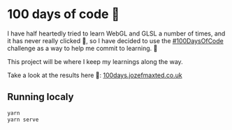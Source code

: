 # 100 days of code 🤖

I have half heartedly tried to learn WebGL and GLSL a number of times, and it has never really clicked 🤯, so I have decided to use the [#100DaysOfCode](http://www.100daysofcode.com/) challenge as a way to help me commit to learning. 😬

This project will be where I keep my learnings along the way. 

Take a look at the results here 🧐: [100days.jozefmaxted.co.uk](https://100days.jozefmaxted.co.uk)

## Running localy

```bash
yarn
yarn serve
```